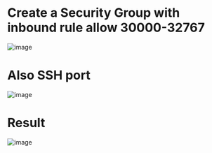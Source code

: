 # Create a Security Group with inbound rule allow 30000-32767
![image](https://user-images.githubusercontent.com/45472005/137839329-0ef77ff7-abf4-4e61-b272-e10bcbb9e963.png)

# Also SSH port
![image](https://user-images.githubusercontent.com/45472005/137839573-13336180-1883-4213-9774-50192dcbbe40.png)

# Result
![image](https://user-images.githubusercontent.com/45472005/136935070-4540292b-1d6e-4d09-bc07-f4374d635362.png)
